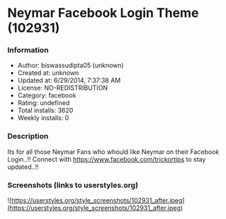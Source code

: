 # Neymar Facebook Login Theme (102931)

### Information
- Author: biswassudipta05 (unknown)
- Created at: unknown
- Updated at: 6/29/2014, 7:37:38 AM
- License: NO-REDISTRIBUTION
- Category: facebook
- Rating: undefined
- Total installs: 3620
- Weekly installs: 0


### Description
Its for all those Neymar Fans who whould like Neymar on their Facebook Login..!!
Connect with https://www.facebook.com/trickortips to stay updated..!!


### Screenshots (links to userstyles.org)
![https://userstyles.org/style_screenshots/102931_after.jpeg](https://userstyles.org/style_screenshots/102931_after.jpeg)


